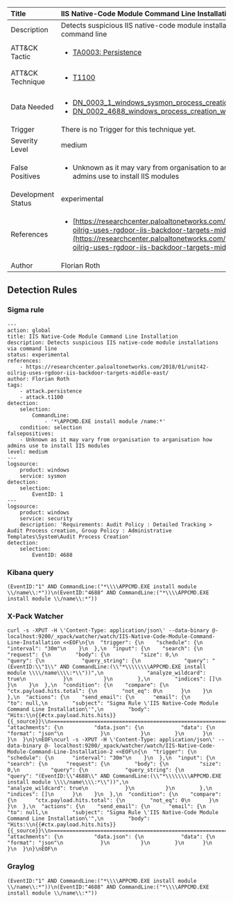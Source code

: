 | Title                | IIS Native-Code Module Command Line Installation                                                                                                                                                 |
|:---------------------|:------------------------------------------------------------------------------------------------------------------------------------------------------------|
| Description          | Detects suspicious IIS native-code module installations via command line                                                                                                                                           |
| ATT&amp;CK Tactic    | <ul><li>[TA0003: Persistence](https://attack.mitre.org/tactics/TA0003)</li></ul>  |
| ATT&amp;CK Technique | <ul><li>[T1100](https://attack.mitre.org/tactics/T1100)</li></ul>                             |
| Data Needed          | <ul><li>[DN_0003_1_windows_sysmon_process_creation](../Data_Needed/DN_0003_1_windows_sysmon_process_creation.md)</li><li>[DN_0002_4688_windows_process_creation_with_commandline](../Data_Needed/DN_0002_4688_windows_process_creation_with_commandline.md)</li></ul>                                                         |
| Trigger              |  There is no Trigger for this technique yet.  |
| Severity Level       | medium                                                                                                                                                 |
| False Positives      | <ul><li>Unknown as it may vary from organisation to arganisation how admins use to install IIS modules</li></ul>                                                                  |
| Development Status   | experimental                                                                                                                                                |
| References           | <ul><li>[https://researchcenter.paloaltonetworks.com/2018/01/unit42-oilrig-uses-rgdoor-iis-backdoor-targets-middle-east/](https://researchcenter.paloaltonetworks.com/2018/01/unit42-oilrig-uses-rgdoor-iis-backdoor-targets-middle-east/)</li></ul>                                                          |
| Author               | Florian Roth                                                                                                                                                |


## Detection Rules

### Sigma rule

```
---
action: global
title: IIS Native-Code Module Command Line Installation
description: Detects suspicious IIS native-code module installations via command line
status: experimental
references:
    - https://researchcenter.paloaltonetworks.com/2018/01/unit42-oilrig-uses-rgdoor-iis-backdoor-targets-middle-east/
author: Florian Roth
tags:
    - attack.persistence
    - attack.t1100
detection:
    selection:
        CommandLine: 
            - '*\APPCMD.EXE install module /name:*'
    condition: selection
falsepositives: 
    - Unknown as it may vary from organisation to arganisation how admins use to install IIS modules
level: medium
---
logsource:
    product: windows
    service: sysmon
detection:
    selection:
        EventID: 1
---
logsource:
    product: windows
    service: security
    description: 'Requirements: Audit Policy : Detailed Tracking > Audit Process creation, Group Policy : Administrative Templates\System\Audit Process Creation'
detection:
    selection:
        EventID: 4688

```





### Kibana query

```
(EventID:"1" AND CommandLine:("*\\\\APPCMD.EXE install module \\/name\\:*"))\n(EventID:"4688" AND CommandLine:("*\\\\APPCMD.EXE install module \\/name\\:*"))
```





### X-Pack Watcher

```
curl -s -XPUT -H \'Content-Type: application/json\' --data-binary @- localhost:9200/_xpack/watcher/watch/IIS-Native-Code-Module-Command-Line-Installation <<EOF\n{\n  "trigger": {\n    "schedule": {\n      "interval": "30m"\n    }\n  },\n  "input": {\n    "search": {\n      "request": {\n        "body": {\n          "size": 0,\n          "query": {\n            "query_string": {\n              "query": "(EventID:\\"1\\" AND CommandLine:(\\"*\\\\\\\\APPCMD.EXE install module \\\\/name\\\\:*\\"))",\n              "analyze_wildcard": true\n            }\n          }\n        },\n        "indices": []\n      }\n    }\n  },\n  "condition": {\n    "compare": {\n      "ctx.payload.hits.total": {\n        "not_eq": 0\n      }\n    }\n  },\n  "actions": {\n    "send_email": {\n      "email": {\n        "to": null,\n        "subject": "Sigma Rule \'IIS Native-Code Module Command Line Installation\'",\n        "body": "Hits:\\n{{#ctx.payload.hits.hits}}{{_source}}\\n================================================================================\\n{{/ctx.payload.hits.hits}}",\n        "attachments": {\n          "data.json": {\n            "data": {\n              "format": "json"\n            }\n          }\n        }\n      }\n    }\n  }\n}\nEOF\ncurl -s -XPUT -H \'Content-Type: application/json\' --data-binary @- localhost:9200/_xpack/watcher/watch/IIS-Native-Code-Module-Command-Line-Installation-2 <<EOF\n{\n  "trigger": {\n    "schedule": {\n      "interval": "30m"\n    }\n  },\n  "input": {\n    "search": {\n      "request": {\n        "body": {\n          "size": 0,\n          "query": {\n            "query_string": {\n              "query": "(EventID:\\"4688\\" AND CommandLine:(\\"*\\\\\\\\APPCMD.EXE install module \\\\/name\\\\:*\\"))",\n              "analyze_wildcard": true\n            }\n          }\n        },\n        "indices": []\n      }\n    }\n  },\n  "condition": {\n    "compare": {\n      "ctx.payload.hits.total": {\n        "not_eq": 0\n      }\n    }\n  },\n  "actions": {\n    "send_email": {\n      "email": {\n        "to": null,\n        "subject": "Sigma Rule \'IIS Native-Code Module Command Line Installation\'",\n        "body": "Hits:\\n{{#ctx.payload.hits.hits}}{{_source}}\\n================================================================================\\n{{/ctx.payload.hits.hits}}",\n        "attachments": {\n          "data.json": {\n            "data": {\n              "format": "json"\n            }\n          }\n        }\n      }\n    }\n  }\n}\nEOF\n
```





### Graylog

```
(EventID:"1" AND CommandLine:("*\\\\APPCMD.EXE install module \\/name\\:*"))\n(EventID:"4688" AND CommandLine:("*\\\\APPCMD.EXE install module \\/name\\:*"))
```

